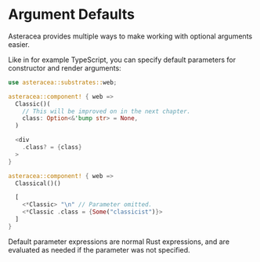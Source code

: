 # Argument Defaults

Asteracea provides multiple ways to make working with optional arguments easier.

Like in for example TypeScript, you can specify default parameters for constructor and render arguments:

```rust asteracea=Classical
use asteracea::substrates::web;

asteracea::component! { web =>
  Classic()(
    // This will be improved on in the next chapter.
    class: Option<&'bump str> = None,
  )

  <div
    .class? = {class}
  >
}

asteracea::component! { web =>
  Classical()()

  [
    <*Classic> "\n" // Parameter omitted.
    <*Classic .class = {Some("classicist")}>
  ]
}
```

Default parameter expressions are normal Rust expressions, and are evaluated as needed if the parameter was not specified.

<!-- TODO: Figure out if default parameter expressions can see other parameters, if yes which, and then clarify that here. -->
